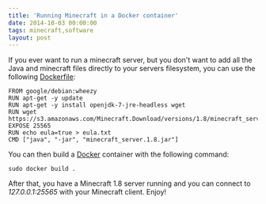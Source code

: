 ```yaml
---
title: 'Running Minecraft in a Docker container'
date: 2014-10-03 00:00:00 
tags: minecraft,software
layout: post
---
```

If you ever want to run a minecraft server, but you don't want to add all the Java and minecraft files directly to your servers filesystem, you can use the following [Dockerfile][0]:

    FROM google/debian:wheezy
    RUN apt-get -y update
    RUN apt-get -y install openjdk-7-jre-headless wget
    RUN wget https://s3.amazonaws.com/Minecraft.Download/versions/1.8/minecraft_server.1.8.jar
    EXPOSE 25565
    RUN echo eula=true > eula.txt
    CMD ["java", "-jar", "minecraft_server.1.8.jar"]

You can then build a [Docker][1] container with the following command:

    sudo docker build .

After that, you have a Minecraft 1.8 server running and you can connect to *127.0.0.1:25565* with your Minecraft client. Enjoy!

[0]: https://docs.docker.com/reference/builder/
[1]: https://docker.com/

